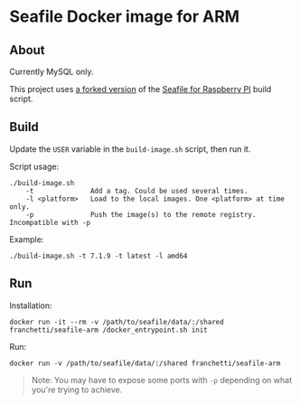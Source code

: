 # Seafile Docker image for ARM

## About

Currently MySQL only.

This project uses [a forked version]( https://github.com/ChatDeBlofeld/seafile-rpi ) of the [Seafile for Raspberry PI]( https://github.com/haiwen/seafile-rpi ) build script.

## Build

Update the `USER` variable in the `build-image.sh` script, then run it.

Script usage:

```
./build-image.sh
    -t              Add a tag. Could be used several times.
    -l <platform>   Load to the local images. One <platform> at time only.
    -p              Push the image(s) to the remote registry. Incompatible with -p
```

Example:

```
./build-image.sh -t 7.1.9 -t latest -l amd64
```

##  Run

Installation:

```
docker run -it --rm -v /path/to/seafile/data/:/shared franchetti/seafile-arm /docker_entrypoint.sh init
```

Run:

```
docker run -v /path/to/seafile/data/:/shared franchetti/seafile-arm
```

>Note: You may have to expose some ports with `-p` depending on what you're trying to achieve.
